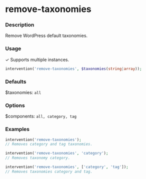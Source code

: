 # remove-taxonomies

### Description
Remove WordPress default taxonomies.

### Usage
&#10003; Supports multiple instances.
```php
intervention('remove-taxonomies', $taxonomies(string|array));
```

### Defaults
$taxonomies: `all`

### Options
$components: `all, category, tag`

### Examples
```php
intervention('remove-taxonomies');
// Removes category and tag taxonomies.

intervention('remove-taxonomies', 'category');
// Removes taxonomy category.

intervention('remove-taxonomies', ['category', 'tag']);
// Removes taxonomies category and tag.
```
